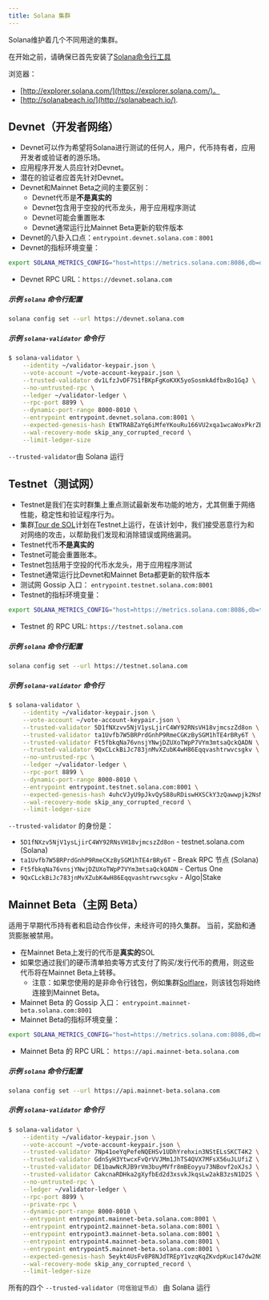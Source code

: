 ```yaml
---
title: Solana 集群
---
```


Solana维护着几个不同用途的集群。

在开始之前，请确保已首先安装了[Solana命令行工具](cli/install-solana-cli-tools.md)

浏览器：

- [http://explorer.solana.com/](https://explorer.solana.com/)。
- [http://solanabeach.io/](http://solanabeach.io/).

## Devnet（开发者网络）

- Devnet可以作为希望将Solana进行测试的任何人，用户，代币持有者，应用开发者或验证者的游乐场。
- 应用程序开发人员应针对Devnet。
- 潜在的验证者应首先针对Devnet。
- Devnet和Mainnet Beta之间的主要区别：
  - Devnet代币是**不是真实的**
  - Devnet包含用于空投的代币龙头，用于应用程序测试
  - Devnet可能会重置账本
  - Devnet通常运行比Mainnet Beta更新的软件版本
- Devnet的八卦入口点：`entrypoint.devnet.solana.com：8001`
- Devnet的指标环境变量：
```bash
export SOLANA_METRICS_CONFIG="host=https://metrics.solana.com:8086,db=devnet,u=scratch_writer,p=topsecret"
```
- Devnet RPC URL：`https://devnet.solana.com`

##### 示例 `solana` 命令行配置

```bash
solana config set --url https://devnet.solana.com
```

##### 示例 `solana-validator` 命令行

```bash
$ solana-validator \
    --identity ~/validator-keypair.json \
    --vote-account ~/vote-account-keypair.json \
    --trusted-validator dv1LfzJvDF7S1fBKpFgKoKXK5yoSosmkAdfbxBo1GqJ \
    --no-untrusted-rpc \
    --ledger ~/validator-ledger \
    --rpc-port 8899 \
    --dynamic-port-range 8000-8010 \
    --entrypoint entrypoint.devnet.solana.com:8001 \
    --expected-genesis-hash EtWTRABZaYq6iMfeYKouRu166VU2xqa1wcaWoxPkrZBG \
    --wal-recovery-mode skip_any_corrupted_record \
    --limit-ledger-size
```

`--trusted-validator`由 Solana 运行

## Testnet（测试网）

- Testnet是我们在实时群集上重点测试最新发布功能的地方，尤其侧重于网络性能，稳定性和验证程序行为。
- 集群[Tour de SOL](tour-de-sol.md)计划在Testnet上运行，在该计划中，我们接受恶意行为和对网络的攻击，以帮助我们发现和消除错误或网络漏洞。
- Testnet代币**不是真实的**
- Testnet可能会重置账本。
- Testnet包括用于空投的代币水龙头，用于应用程序测试
- Testnet通常运行比Devnet和Mainnet Beta都更新的软件版本
- 测试网 Gossip 入口： `entrypoint.testnet.solana.com:8001`
- Testnet的指标环境变量：
```bash
export SOLANA_METRICS_CONFIG="host=https://metrics.solana.com:8086,db=tds,u=testnet_write,p=c4fa841aa918bf8274e3e2a44d77568d9861b3ea"
```
- Testnet 的 RPC URL: `https://testnet.solana.com`

##### 示例 `solana` 命令行配置

```bash
solana config set --url https://testnet.solana.com
```

##### 示例 `solana-validator` 命令行

```bash
$ solana-validator \
    --identity ~/validator-keypair.json \
    --vote-account ~/vote-account-keypair.json \
    --trusted-validator 5D1fNXzvv5NjV1ysLjirC4WY92RNsVH18vjmcszZd8on \
    --trusted-validator ta1Uvfb7W5BRPrdGnhP9RmeCGKzBySGM1hTE4rBRy6T \
    --trusted-validator Ft5fbkqNa76vnsjYNwjDZUXoTWpP7VYm3mtsaQckQADN \
    --trusted-validator 9QxCLckBiJc783jnMvXZubK4wH86Eqqvashtrwvcsgkv \
    --no-untrusted-rpc \
    --ledger ~/validator-ledger \
    --rpc-port 8899 \
    --dynamic-port-range 8000-8010 \
    --entrypoint entrypoint.testnet.solana.com:8001 \
    --expected-genesis-hash 4uhcVJyU9pJkvQyS88uRDiswHXSCkY3zQawwpjk2NsNY \
    --wal-recovery-mode skip_any_corrupted_record \
    --limit-ledger-size
```

`--trusted-validator` 的身份是：

- `5D1fNXzv5NjV1ysLjirC4WY92RNsVH18vjmcszZd8on` - testnet.solana.com (Solana)
- `ta1Uvfb7W5BRPrdGnhP9RmeCKzBySGM1hTE4rBRy6T` - Break RPC 节点 (Solana)
- `Ft5fbkqNa76vnsjYNwjDZUXoTWpP7VYm3mtsaQckQADN` - Certus One
- `9QxCLckBiJc783jnMvXZubK4wH86Eqqvashtrwvcsgkv` - Algo|Stake

## Mainnet Beta（主网 Beta）

适用于早期代币持有者和启动合作伙伴，未经许可的持久集群。 当前，奖励和通货膨胀被禁用。

- 在Mainnet Beta上发行的代币是**真实的**SOL
- 如果您通过我们的硬币清单拍卖等方式支付了购买/发行代币的费用，则这些代币将在Mainnet Beta上转移。
  - 注意：如果您使用的是非命令行钱包，例如集群[Solflare](wallet-guide/solflare.md)，则该钱包将始终连接到Mainnet Beta。
- Mainnet Beta 的 Gossip 入口： `entrypoint.mainnet-beta.solana.com:8001`
- Mainnet Beta的指标环境变量：
```bash
export SOLANA_METRICS_CONFIG="host=https://metrics.solana.com:8086,db=mainnet-beta,u=mainnet-beta_write,p=password"
```
- Mainnet Beta 的 RPC URL： `https://api.mainnet-beta.solana.com`

##### 示例 `solana` 命令行配置

```bash
solana config set --url https://api.mainnet-beta.solana.com
```

##### 示例 `solana-validator` 命令行

```bash
$ solana-validator \
    --identity ~/validator-keypair.json \
    --vote-account ~/vote-account-keypair.json \
    --trusted-validator 7Np41oeYqPefeNQEHSv1UDhYrehxin3NStELsSKCT4K2 \
    --trusted-validator GdnSyH3YtwcxFvQrVVJMm1JhTS4QVX7MFsX56uJLUfiZ \
    --trusted-validator DE1bawNcRJB9rVm3buyMVfr8mBEoyyu73NBovf2oXJsJ \
    --trusted-validator CakcnaRDHka2gXyfbEd2d3xsvkJkqsLw2akB3zsN1D2S \
    --no-untrusted-rpc \
    --ledger ~/validator-ledger \
    --rpc-port 8899 \
    --private-rpc \
    --dynamic-port-range 8000-8010 \
    --entrypoint entrypoint.mainnet-beta.solana.com:8001 \
    --entrypoint entrypoint2.mainnet-beta.solana.com:8001 \
    --entrypoint entrypoint3.mainnet-beta.solana.com:8001 \
    --entrypoint entrypoint4.mainnet-beta.solana.com:8001 \
    --entrypoint entrypoint5.mainnet-beta.solana.com:8001 \
    --expected-genesis-hash 5eykt4UsFv8P8NJdTREpY1vzqKqZKvdpKuc147dw2N9d \
    --wal-recovery-mode skip_any_corrupted_record \
    --limit-ledger-size
```

所有的四个 `--trusted-validator（可信验证节点）` 由 Solana 运行

